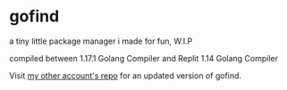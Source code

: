 # gofind
a tiny little package manager i made for fun, W.I.P

compiled between 1.17.1 Golang Compiler and Replit 1.14 Golang Compiler


Visit [my other account's repo](https://github.com/csharpdf/gofind) for an updated version of gofind.
